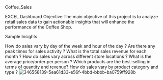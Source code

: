 Coffee_Sales

EXCEL Dashboard Objective The main objective of this project is to analyze retail sales data to gain actionable insights that will enhance the performance of the Coffee Shop.

Sample Insights

How do sales vary by day of the week and hour of the day ?
Are there any peak times for sales activity ?
What is the total sales revenue for each month ?
How do sales vary across different store locations ?
What is the average price/order per person ?
Which products are the best-selling in terms of quantity and revenue?
How do sales vary by product category and type ?
![346558139-5ea61d33-e56f-4bbd-bbbb-ba0759ff928b](https://github.com/user-attachments/assets/ae51aa4a-a189-4ffb-9a92-3c55593eff57)
